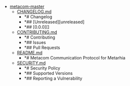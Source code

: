 - <a href = "E:\Node_projects\Node_Way\ArchivTSH_2\ArhivMetarhia_2\metacom-master\cat.metacom-master\dir.metacom-master.md">metacom-master</a>
    - <a href = "E:\Node_projects\Node_Way\ArchivTSH_2\ArhivMetarhia_2\metacom-master\CHANGELOG.md">CHANGELOG.md</a>
        - *# Changelog
        - *## [Unreleased][unreleased]
        - *## [0.0.0][]
    - <a href = "E:\Node_projects\Node_Way\ArchivTSH_2\ArhivMetarhia_2\metacom-master\CONTRIBUTING.md">CONTRIBUTING.md</a>
        - *# Contributing
        - *## Issues
        - *## Pull Requests
    - <a href = "E:\Node_projects\Node_Way\ArchivTSH_2\ArhivMetarhia_2\metacom-master\README.md">README.md</a>
        - *# Metacom Communication Protocol for Metarhia
    - <a href = "E:\Node_projects\Node_Way\ArchivTSH_2\ArhivMetarhia_2\metacom-master\SECURITY.md">SECURITY.md</a>
        - *# Security Policy
        - *## Supported Versions
        - *## Reporting a Vulnerability
